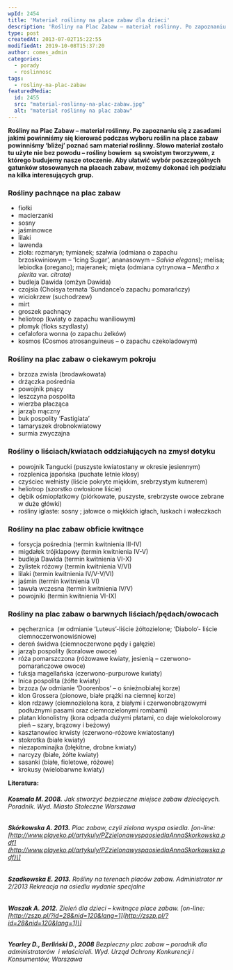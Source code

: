 ```yaml
---
wpId: 2454
title: 'Materiał roślinny na place zabaw dla dzieci'
description: 'Rośliny na Plac Zabaw – materiał roślinny. Po zapoznaniu się z zasadami jakimi powinniśmy się kierować podczas wyboru roślin na place zabaw powinniśmy ‘bliżej'' poznać sam materiał roślinny. Słowo materiał zostało tu użyte nie bez powodu – rośliny bowiem&nbsp; są swoistym tworzywem, z którego budujemy nasze otoczenie. Aby ułatwić wybór poszczególnych gatunków stosowanych na placach ...'
type: post
createdAt: 2013-07-02T15:22:55
modifiedAt: 2019-10-08T15:37:20
author: comes_admin
categories:
  - porady
  - roslinnosc
tags:
  - rosliny-na-plac-zabaw
featuredMedia:
  id: 2455
  src: "material-roslinny-na-plac-zabaw.jpg"
  alt: "materiał roślinny na plac zabaw"
---
```



**Rośliny na Plac Zabaw – materiał roślinny. Po zapoznaniu się z zasadami jakimi powinniśmy się kierować podczas wyboru roślin na place zabaw powinniśmy ‘bliżej’ poznać sam materiał roślinny. Słowo materiał zostało tu użyte nie bez powodu – rośliny bowiem  są swoistym tworzywem, z którego budujemy nasze otoczenie. Aby ułatwić wybór poszczególnych gatunków stosowanych na placach zabaw, możemy dokonać ich podziału na kilka interesujących grup.**

### Rośliny pachnące na plac zabaw

*   fiołki
*   macierzanki
*   sosny
*   jaśminowce
*   lilaki
*   lawenda
*   zioła: rozmaryn; tymianek; szałwia (odmiana o zapachu brzoskwiniowym – ‘Icing Sugar’, ananasowym – _Salvia elegans_); melisa; lebiodka (oregano); majeranek; mięta (odmiana cytrynowa – _Mentha x pierita_ var. _citrata)_
*   budleja Dawida (omżyn Dawida)
*   czojsia (Choisya ternata ‘Sundance’o zapachu pomarańczy)
*   wiciokrzew (suchodrzew)
*   mirt
*   groszek pachnący
*   heliotrop (kwiaty o zapachu waniliowym)
*   płomyk (floks szydlasty)
*   cefalofora wonna (o zapachu żelków)
*   kosmos (Cosmos atrosanguineus – o zapachu czekoladowym)

### Rośliny na plac zabaw o ciekawym pokroju

*   brzoza zwisła (brodawkowata)
*   drżączka pośrednia
*   powojnik pnący
*   leszczyna pospolita
*   wierzba płacząca
*   jarząb mączny
*   buk pospolity ‘Fastigiata’
*   tamaryszek drobnokwiatowy
*   surmia zwyczajna

### Rośliny o liściach/kwiatach oddziałujących na zmysł dotyku

*   powojnik Tangucki (puszyste kwiatostany w okresie jesiennym)
*   rozplenica japońska (puchate letnie kłosy)
*   czyściec wełnisty (liście pokryte miękkim, srebrzystym kutnerem)
*   heliotrop (szorstko owłosione liście)
*   dębik ośmiopłatkowy (piórkowate, puszyste, srebrzyste owoce zebrane w duże główki)
*   rośliny iglaste: sosny ; jałowce o miękkich igłach, łuskach i wałeczkach

### Rośliny na plac zabaw obficie kwitnące

*   forsycja pośrednia (termin kwitnienia III-IV)
*   migdałek trójklapowy (termin kwitnienia IV-V)
*   budleja Dawida (termin kwitnienia VI-X)
*   żylistek różowy (termin kwitnienia V/VI)
*   lilaki (termin kwitnienia IV/V-V/VI)
*   jaśmin (termin kwitnienia VI)
*   tawuła wczesna (termin kwitnienia IV/V)
*   powojniki (termin kwitnienia VI-IX)

### Rośliny na plac zabaw o barwnych liściach/pędach/owocach

*   pęcherznica  (w odmianie ‘Luteus’-liście żółtozielone; ‘Diabolo’- liście ciemnoczerwonowiśniowe)
*   dereń świdwa (ciemnoczerwone pędy i gałęzie)
*   jarząb pospolity (koralowe owoce)
*   róża pomarszczona (różowawe kwiaty, jesienią – czerwono-pomarańczowe owoce)
*   fuksja magellańska (czerwono-purpurowe kwiaty)
*   lnica pospolita (żółte kwiaty)
*   brzoza (w odmianie ‘Doorenbos’ – o śnieżnobiałej korze)
*   klon Grossera (pionowe, białe prążki na ciemnej korze)
*   klon rdzawy (ciemnozielona kora, z białymi i czerwonobrązowymi podłużnymi pasami oraz ciemnozielonymi rombami)
*   platan klonolistny (kora odpada dużymi płatami, co daje wielokolorowy pień – szary, brązowy i beżowy)
*   kasztanowiec krwisty (czerwono-różowe kwiatostany)
*   stokrotka (białe kwiaty)
*   niezapominajka (błękitne, drobne kwiaty)
*   narcyzy (białe, żółte kwiaty)
*   sasanki (białe, fioletowe, różowe)
*   krokusy (wielobarwne kwiaty)

**Literatura:**

###### **Kosmala M. 2008.** Jak stworzyć bezpieczne miejsce zabaw dziecięcych. Poradnik. Wyd. Miasto Stołeczne Warszawa

###### **Skórkowska A. 2013.** Plac zabaw, czyli zielona wyspa osiedla. \[on-line:[http://www.playeko.pl/artykuly/PZzielonawyspaosiedlaAnnaSkorkowska.pdf](http://www.playeko.pl/artykuly/PZzielonawyspaosiedlaAnnaSkorkowska.pdf)\]

###### **Szadkowska E. 2013.** Rośliny na terenach placów zabaw. Administrator nr 2/2013 Rekreacja na osiedlu wydanie specjalne

###### **Waszak A. 2012.** Zieleń dla dzieci – kwitnące place zabaw. \[on-line: [http://zszp.pl/?id=28&nid=120&lang=1](http://zszp.pl/?id=28&nid=120&lang=1)\]

###### **Yearley D., Berliński D., 2008** Bezpieczny plac zabaw – poradnik dla administratorów  i właścicieli. Wyd. Urząd Ochrony Konkurencji i Konsumentów, Warszawa